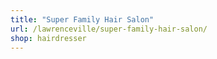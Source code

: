 ```yaml
---
title: "Super Family Hair Salon"
url: /lawrenceville/super-family-hair-salon/
shop: hairdresser
---
```

